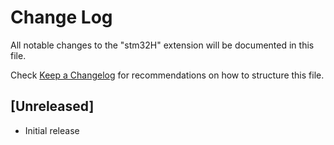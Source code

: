 # Change Log

All notable changes to the "stm32H" extension will be documented in this file.

Check [Keep a Changelog](http://keepachangelog.com/) for recommendations on how to structure this file.

## [Unreleased]

- Initial release